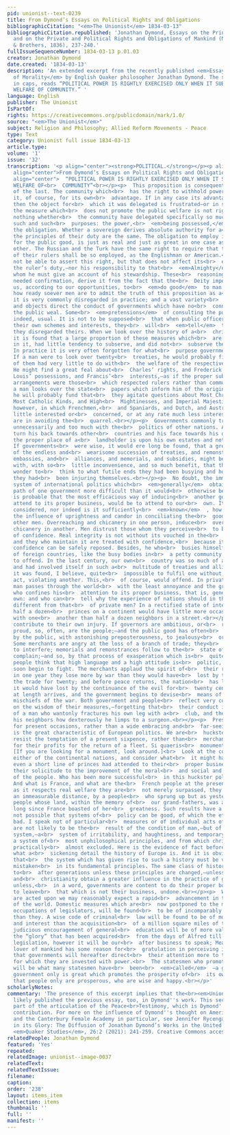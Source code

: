 ```yaml
---
pid: unionist--text-0239
title: From Dymond’s Essays on Political Rights and Obligations
bibliographicCitation: "<em>The Unionist</em> 1834-03-13"
bibliographicCitation.republished: 'Jonathan Dymond, Essays on the Principles of Morality,
  and on the Private and Political Rights and Obligations of Mankind (New York: Harper
  & Brothers, 1836), 237-240.'
fullIssueSequenceNumber: 1834-03-13 p.01.03
creator: Jonathan Dymond
date.created: '1834-03-13'
description: 'An extended excerpt from the recently published <em>Essays on the Principles
  of Morality</em> by English Quaker philosopher Jonathan Dymond. The subtitle, all
  in caps, reads “POLITICAL POWER IS RIGHTLY EXERCISED ONLY WHEN IT SUBSERVES THE
  WELFARE OF COMMUNITY.” '
language: English
publisher: The Unionist
IsPartOf: 
rights: https://creativecommons.org/publicdomain/mark/1.0/
source: "<em>The Unionist</em>"
subject: Religion and Philosophy; Allied Reform Movements - Peace
type: Text
category: Unionist full issue 1834-03-13
article.type: 
volume: '1'
issue: '32'
transcription: '<p align="center"><strong>POLITICAL.</strong></p><p align="center"><strong>———</strong></p><p
  align="center">From Dymond’s Essays on Political Rights and Obligations</p><p align="center">II.</p><p
  align="center">  “POLITICAL POWER IS RIGHTLY EXERCISED ONLY WHEN IT SUBSERVES THE
  WELFARE OF<br>  COMMUNITY”<br></p><p>  This proposition is consequent of the truth
  of the last. The community which<br>  has the right to withhold power, delegates
  it, of course, for its own<br>  advantage. If in any case its advantage is not consulted,
  then the object for<br>  which it was delegated is frustrated—or in simple words,
  the measure which<br>  does not promote the public welfare is not right. It matters
  nothing whether<br>  the community have delegated specifically so much power for
  such and such<br>  purposes: the power,<br>  <em>being possessed,</em>  entails
  the obligation. Whether a sovereign derives absolute authority for a<br>  year,
  the principles of their duty are the same. The obligation to employ it<br>  only
  for the public good, is just as real and just as great in one case as in<br>  the
  other. The Russian and the Turk have the same right to require that the<br>  power
  of their rulers shall be so employed, as the Englishman or American.<br>  They may
  not be able to assert this right, but that does not affect its<br>  existence nor
  the ruler’s duty,—nor his responsibility to that<br>  <em>Almighty</em>  Being before
  whom he must give an account of his stewardship. These<br>  reasonings, if they
  needed confirmation, derive it from the fact that the<br>  Deity imperatively requires
  us, according to our opportunities, to<br>  <em>do good</em>  to man.<br></p><p>  But,
  how ready soever men are to admit the truth of this proposition as a<br>  proposition,
  it is very commonly disregarded in practice; and a vast variety<br>  of motives
  and objects direct the conduct of governments which have no<br>  connection with
  the public weal. Some<br>  <em>pretensions</em>  of consulting the public weal are,
  indeed, usual. It is not to be supposed<br>  that when public officers are pursuing
  their own schemes and interests, they<br>  will<br>  <em>tell</em>  the people that
  they disregarded theirs. When we look over the history of a<br>  christian nation,
  it is found that a large proportion of these measures which<br>  are most prominent
  in it, had little tendency to subserve, and did not<br>  subserve the public good.
  In practice it is very often forgotten for what<br>  purpose governments are instituted.
  If a man were to look over twenty<br>  treaties, he would probably find that half
  of them had very little to do with<br>  the welfare of the respective communities.
  He might find a great feal about<br>  Charles’ rights, and Frederick’s honor, and
  Louis’ possessions, and Francis’<br>  interests,—as if the proper subjects of international
  arrangements were those<br>  which respected rulers rather than communities. If
  a man looks over the state<br>  papers which inform him of the origin of a war,
  he will probably fund that<br>  they agitate questions about Most Christian and
  Most Catholic Kinds, and High<br>  Mightinesses, and Imperial Majesties,—questions,
  however, in which Frenchmen,<br>  and Spaniards, and Dutch, and Austrians, are very
  little interested or<br>  concerned, or at any rate much less interested than they
  are in avoiding the<br>  quarrel.<br></p><p>  Governments commonly trouble themselves
  unnecessarily and too much with the<br>  politics of other nations. A prince should
  turn his back towards other<br>  countries and his face towards his own,—just as
  the proper place of a<br>  landholder is upon his own estates and not upon his neighbor’s.
  If governments<br>  were wise, it would ere long be found, that a great portion
  of the endless and<br>  wearisome succession of treaties, and remonstrances, and
  embassies, and<br>  alliances, and memorials, and subsidies, might be dispensed
  with, with so<br>  little inconvenience, and so much benefit, that the world would
  wonder to<br>  think to what futile ends they had been busying and how needlessly
  they had<br>  been injuring themselves.<br></p><p>  No doubt, the immoral and irrational
  system of international politics which<br>  <em>generally</em>  obtains, makes the
  path of one government more difficult than it would<br>  otherwise be; and yet it
  is probable that the most efficacious way of inducing<br>  another government to
  attend to its proper business, would be to attend to our<br>  own. It is not sufficiently
  considered, nor indeed is it sufficiently<br>  <em>known</em>  , how powerful is
  the influence of uprightness and candor in conciliating the<br>  good officers of
  other men. Overreaching and chicanery in one person, induce<br>  overreaching and
  chicanery in another. Men distrust those whom they perceive<br>  to be unworthy
  of confidence. Real integrity is not without its vouched in the<br>  hearts of others;
  and they who maintain it are treated with confidence,<br>  because it is seen that
  confidence can be safely reposed. Besides, he who<br>  busies himself with the politics
  of foreign countries, like the busy bodies in<br>  a petty community does not fail
  to offend. In the last century, our own<br>  country was so much of a busy body,
  and had involved itself in such a<br>  multitude of treaties and alliances, that
  it was found, I believe, quite<br>  impossible to fulfil one without, by that very
  act, violating another. This,<br>  of course, would offend. In private life that
  man passes through the world<br>  with the least annoyance and the greatest satisfaction,
  who confines his<br>  attention to its proper business, that is, generally, to his
  own: and who can<br>  tell why the experience of nations should in this case by
  different from that<br>  of private men? In a rectified state of international affairs,
  half a dozen<br>  princes on a continent would have little more occasion to meddle
  with one<br>  another than half a dozen neighbors in a street.<br></p><p>  But indeed,<br>  <em>Communities</em>  frequently
  contribute to their own injury. If governors are ambitious, or<br>  resentful, or
  proud, so, often, are the people;—and the public good has often<br>  been sacrificed
  by the public, with astonishing preposterousness, to jealousy<br>  or vexation.
  Some merchants are angry at the loss of a branch of trade; they<br>  urge the government
  to interfere; memorials and remonstrances follow to the<br>  state of whom they
  complain;—and so, by that process of exasperation which is<br>  quite natural when
  people think that high language and a high attitude is<br>  politic, the nations
  soon begin to fight. The merchants applaud the spirit of<br>  their rulers,—while
  in one year they lose more by war than they would have<br>  lost by the want of
  the trade for twenty; and before peace returns, the nation<br>  has lost more than
  it would have lost by the continuance of the evil for<br>  twenty centuries. Peace
  at length arrives, and the government begins to devise<br>  means of repairing the
  mischiefs of the war. Both government and people<br>  reflect very complacently
  on the wisdom of their measures,—forgetting that<br>  their conduct is only that
  of a man who wantonly fractures his own leg with a<br>  club, and then boasts to
  his neighbors how dexterously he limps to a surgeon.<br></p><p>  Present expedients
  for present occasions, rather than a wide embracing and<br>  far-seeing policy,
  is the great characteristic of European politics. We are<br>  hucksters who cannot
  resist the temptation of a present sixpence, rather than<br>  merchants who wait
  for their profits for the return of a fleet. Si quaeris<br>  monumentum, circumspice.
  [If you are looking for a monument, look around.]<br>  Look at the condition of
  either of the continental nations, and consider what<br>  it might have been if
  even a short line of princes had attended to their<br>  proper business,—had directed
  their solicitude to the improvement of the moral<br>  and social and political condition
  of the people. Who has been more successful<br>  in this huckster policy than France?
  And what is France, and what are the<br>  French people at the present hour?—Why,
  as it respects real welfare they are<br>  not merely surpassed, they are left at
  an immeasurable distance, by a people<br>  who sprung up but as yesterday,—by a
  people whose land, within the memory of<br>  our grand-fathers, was almost a wilderness,
  long since France boasted of her<br>  greatness. Such results have a cause. It is
  not possible that systems of<br>  policy can be good, of which the effects are so
  bad. I speak not of particular<br>  measures or of individual acts of ill policy,—these
  are not likely to be the<br>  result of the condition of man,—but of the whole international
  system,—a<br>  system of irritability, and haughtiness, and temporary expedients;
  a system of<br>  most unphilosophical principles, and from which christianity is
  practically<br>  almost excluded. Here is the evidence of fact before us. We know
  what a<br>  sickening detail the history of Europe is. And it is obvious to remark,
  that<br>  the system which has given rise to such a history must be vicious and
  mistaken<br>  in its fundamental principles. The same class of history will continue
  to<br>  after generations unless these principles are changed,—unless philosophy
  and<br>  christianity obtain a greater influence in the practice of government;
  unless,<br>  in a word, governments are content to do their proper business, and
  to leave<br>  that which is not their business, undone.<br></p><p>  When such principles
  are acted upon we may reasonably expect a rapid<br>  advancement in the whole condition
  of the world. Domestic measures which are<br>  now postponed to the more stirring
  occupations of legislators, will be found<br>  to be of incomparably greater importance
  than they. A wise code of criminal<br>  law will be found to be of more consequence
  and interest than the acquisition<br>  of a million square miles of territory;—A
  judicious encouragement of general<br>  education will be of more value than all
  the “glory” that has been acquired<br>  from the days of Alfred till now. Of moral
  legislation, however it will be our<br>  after business to speak; Meanwhile the
  lover of mankind has some reason for<br>  gratulation in perceiving indications
  that governments will hereafter direct<br>  their attention more to the objects
  for which they are invested with power.<br>  The statesmen who promotes this improvement
  will be what many statesmen have<br>  been<br>  <em>called</em>  —a great man. That
  government only is great which promotes the prosperity of<br>  its own people; and
  that people only are prosperous, who are wise and happy.<br></p>'
scholarlyNotes: 
commentary: 'The presence of this excerpt implies that the<br><em>Unionist</em>had
  likely published the previous essay, too, in Dymond''s work. This section forms
  part of the articulation of the Peace<br>Testimony, which is Dymond''s most signficant
  contribution. For more on the influence of Dymond''s thought on American Abolition
  and the Canterbury Female Academy in particular, see Jennifer Rycenga, “The Sun
  in its Glory: The Diffusion of Jonathan Dymond’s Works in the United States, 1831-1836.”
  <em>Quaker Studies</em>, 26:2 (2021): 241-259. Creative Commons access at https://liverpooluniversitypress.co.uk/journals/article/66637/ '
relatedPeople: Jonathan Dymond
featured: 'Yes'
repeated: 
relatedImage: unionist--image-0037
relatedText: 
relatedTextIssue: 
filename: 
caption: 
order: '238'
layout: items_item
collection: items
thumbnail: ''
full: ''
manifest: ''
---
```

